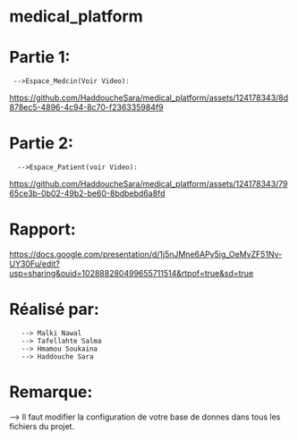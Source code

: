 # medical_platform
# Partie 1:
     -->Espace_Medcin(Voir Video):
https://github.com/HaddoucheSara/medical_platform/assets/124178343/8d878ec5-4896-4c94-8c70-f236335984f9

# Partie 2:
      -->Espace_Patient(voir Video):
https://github.com/HaddoucheSara/medical_platform/assets/124178343/7965ce3b-0b02-49b2-be60-8bdbebd6a8fd

# Rapport:
https://docs.google.com/presentation/d/1j5nJMne6APy5ig_OeMvZF51Nv-UY30Fu/edit?usp=sharing&ouid=102888280499655711514&rtpof=true&sd=true

# Réalisé par:
       --> Malki Nawal
       --> Tafellahte Salma
       --> Hmamou Soukaina
       --> Haddouche Sara
# Remarque:
   --> Il faut modifier la configuration de votre base de donnes dans tous les fichiers du projet.
